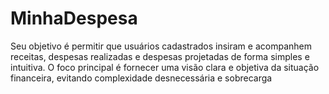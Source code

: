 # MinhaDespesa

Seu objetivo é permitir que usuários cadastrados insiram e acompanhem receitas, despesas realizadas e despesas projetadas de forma simples e intuitiva. O foco principal é fornecer uma visão clara e objetiva da situação financeira, evitando complexidade desnecessária e sobrecarga 
